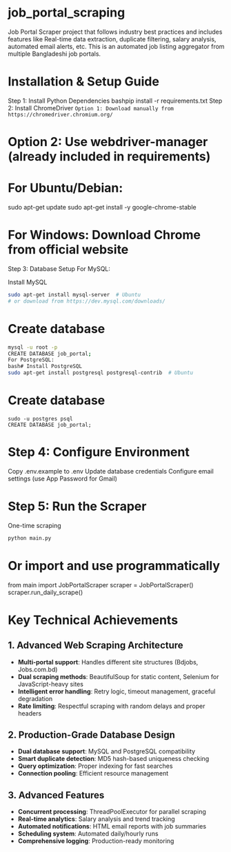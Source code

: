# job_portal_scraping
Job Portal Scraper project that follows industry best practices and includes features like Real-time data extraction, duplicate filtering, salary analysis, automated email alerts, etc. This is an automated job listing aggregator from multiple Bangladeshi job portals.

# Installation & Setup Guide
Step 1: Install Python Dependencies
bashpip install -r requirements.txt
Step 2: Install ChromeDriver
`Option 1: Download manually from https://chromedriver.chromium.org/`
# Option 2: Use webdriver-manager (already included in requirements)

# For Ubuntu/Debian:
sudo apt-get update
sudo apt-get install -y google-chrome-stable

# For Windows: Download Chrome from official website
Step 3: Database Setup
For MySQL:

Install MySQL
```bash
sudo apt-get install mysql-server  # Ubuntu
# or download from https://dev.mysql.com/downloads/
```

# Create database
```bash
mysql -u root -p
CREATE DATABASE job_portal;
For PostgreSQL:
bash# Install PostgreSQL
sudo apt-get install postgresql postgresql-contrib  # Ubuntu
```

# Create database
```
sudo -u postgres psql
CREATE DATABASE job_portal;
```

# Step 4: Configure Environment

Copy .env.example to .env
Update database credentials
Configure email settings (use App Password for Gmail)

# Step 5: Run the Scraper
 One-time scraping
```bash
python main.py
```

# Or import and use programmatically
from main import JobPortalScraper
scraper = JobPortalScraper()
scraper.run_daily_scrape()


#  **Key Technical Achievements**

## **1. Advanced Web Scraping Architecture**
* **Multi-portal support**: Handles different site structures (Bdjobs, Jobs.com.bd)
* **Dual scraping methods**: BeautifulSoup for static content, Selenium for JavaScript-heavy sites
* **Intelligent error handling**: Retry logic, timeout management, graceful degradation
* **Rate limiting**: Respectful scraping with random delays and proper headers

## **2. Production-Grade Database Design**
* **Dual database support**: MySQL and PostgreSQL compatibility
* **Smart duplicate detection**: MD5 hash-based uniqueness checking
* **Query optimization**: Proper indexing for fast searches
* **Connection pooling**: Efficient resource management

## **3. Advanced Features**
* **Concurrent processing**: ThreadPoolExecutor for parallel scraping
* **Real-time analytics**: Salary analysis and trend tracking
* **Automated notifications**: HTML email reports with job summaries
* **Scheduling system**: Automated daily/hourly runs
* **Comprehensive logging**: Production-ready monitoring